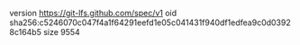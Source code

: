 version https://git-lfs.github.com/spec/v1
oid sha256:c5246070c047f4a1f64291eefd1e05c041431f940df1edfea9c0d03928c164b5
size 9554
